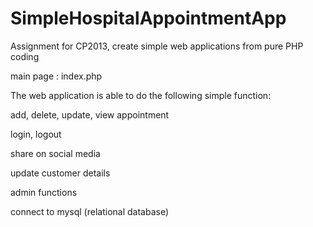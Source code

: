 # SimpleHospitalAppointmentApp
Assignment for CP2013, create simple web applications from pure PHP coding

main page : index.php

The web application is able to do the following simple function:

add, delete, update, view appointment

login, logout

share on social media

update customer details

admin functions

connect to mysql (relational database)
